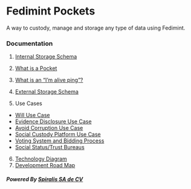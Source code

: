 # Fedimint Pockets

A way to custody, manage and storage any type of data using Fedimint.

### Documentation

1. [Internal Storage Schema](./docs/01-internal-storage-schema.md)

2. [What is a Pocket](./docs/02-what-is-a-pocket.md)

3. [What is an “I’m alive ping”?](./docs/03-i-am-alive-ping.md)

4. [External Storage Schema](./docs/04-external-storage-schema.md)

5. Use Cases

- [Will Use Case](./docs/05-1-will-use-case.md)
- [Evidence Disclosure Use Case](./docs/05-2-evidence-disclosure-use-case.md)
- [Avoid Corruption Use Case](./docs/05-3-avoid-corruption-use-case.md)
- [Social Custody Platform Use Case](./docs/05-4-social-custody-platform.md)
- [Voting System and Bidding Process](./docs/05-5-voting-system-and-bidding-process.md)
- [Social Status/Trust Bureaus](./docs/05-6-social-status-trust-bureau.md)

6. [Technology Diagram](./docs/06-technology-diagram.md)
7. [Development Road Map](./docs/07-road-map-whats-next.md)

##### Powered By [Spiralis SA de CV](https://spiralis.com.mx/)
